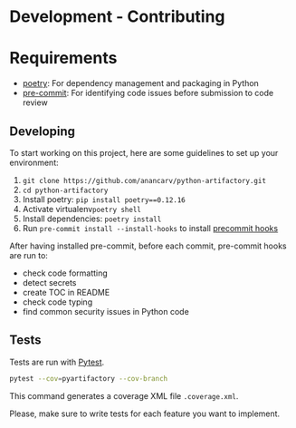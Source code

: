 # Development - Contributing

# Requirements
* [poetry](https://github.com/python-poetry/poetry): For dependency management and packaging in Python
* [pre-commit][pre-commit]: For identifying code issues before submission to code review

## Developing

To start working on this project, here are some guidelines to set up your environment:
  1. `git clone https://github.com/anancarv/python-artifactory.git`
  2. `cd python-artifactory`
  3. Install poetry: `pip install poetry==0.12.16`
  4. Activate virtualenv`poetry shell`
  5. Install dependencies: `poetry install`
  6. Run `pre-commit install --install-hooks` to install [precommit hooks][pre-commit]

After having installed pre-commit, before each commit, pre-commit hooks are run to:
* check code formatting
* detect secrets
* create TOC in README
* check code typing
* find common security issues in Python code


## Tests

Tests are run with [Pytest](https://docs.pytest.org/en/latest/).
```bash
pytest --cov=pyartifactory --cov-branch
```

This command generates a coverage XML file `.coverage.xml`. 

Please, make sure to write tests for each feature you want to implement.

[pre-commit]: https://github.com/pre-commit/pre-commit
